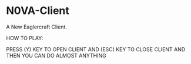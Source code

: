 # N0VA-Client
A New Eaglercraft Client.

HOW TO PLAY:

PRESS (Y) KEY TO OPEN CLIENT AND (ESC) KEY TO CLOSE CLIENT
AND THEN YOU CAN DO ALMOST ANYTHING
